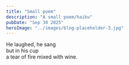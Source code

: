 ```yaml
---
title: "Small poem"
description: "A small poem/haiku"
pubDate: "Sep 30 2025"
heroImage: "../images/blog-placeholder-3.jpg"
---
```


He laughed, he sang\
but in his cup\
a tear of fire mixed with wine.

